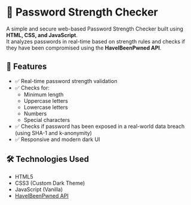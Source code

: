 # 🔐 Password Strength Checker

A simple and secure web-based Password Strength Checker built using **HTML, CSS, and JavaScript**.  
It analyzes passwords in real-time based on strength rules and checks if they have been compromised using the **HaveIBeenPwned API**.

## 🚀 Features

- ✅ Real-time password strength validation
- ✅ Checks for:
  - Minimum length
  - Uppercase letters
  - Lowercase letters
  - Numbers
  - Special characters
- ✅ Checks if password has been exposed in a real-world data breach (using SHA-1 and k-anonymity)
- ✅ Responsive and modern dark UI
  

## 🛠️ Technologies Used

- HTML5
- CSS3 (Custom Dark Theme)
- JavaScript (Vanilla)
- [HaveIBeenPwned API](https://haveibeenpwned.com/API/v3#SearchingPwnedPasswordsByRange)
